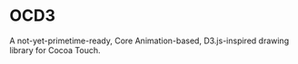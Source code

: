 OCD3
====

A not-yet-primetime-ready, Core Animation-based, D3.js-inspired drawing library for Cocoa Touch.